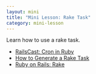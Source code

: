 ```yaml
---
layout: mini
title: "Mini Lesson: Rake Task"
category: mini-lesson
---
```


Learn how to use a rake task.

* [RailsCast: Cron in Ruby](http://railscasts.com/episodes/164-cron-in-ruby)
* [How to Generate a Rake Task](http://railsguides.net/2012/03/14/how-to-generate-rake-task/)
* [Ruby on Rails: Rake](http://www.tutorialspoint.com/ruby-on-rails/rails-and-rake.htm)

